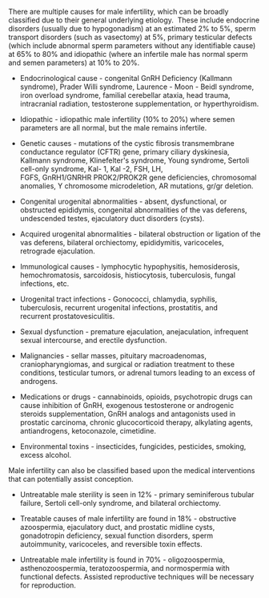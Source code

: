 There are multiple causes for male infertility, which can be broadly classified due to their general underlying etiology.  These include endocrine disorders (usually due to hypogonadism) at an estimated 2% to 5%, sperm transport disorders (such as vasectomy) at 5%, primary testicular defects (which include abnormal sperm parameters without any identifiable cause) at 65% to 80% and idiopathic (where an infertile male has normal sperm and semen parameters) at 10% to 20%.

- Endocrinological cause - congenital GnRH Deficiency (Kallmann syndrome), Prader Willi syndrome, Laurence - Moon - Beidl syndrome, iron overload syndrome, familial cerebellar ataxia, head trauma, intracranial radiation, testosterone supplementation, or hyperthyroidism.

- Idiopathic - idiopathic male infertility (10% to 20%) where semen parameters are all normal, but the male remains infertile.

- Genetic causes - mutations of the cystic fibrosis transmembrane conductance regulator (CFTR) gene, primary ciliary dyskinesia, Kallmann syndrome, Klinefelter's syndrome, Young syndrome, Sertoli cell-only syndrome, Kal- 1, Kal -2, FSH, LH, FGFS, GnRH1/GNRHR PROK2/PROK2R gene deficiencies, chromosomal anomalies, Y chromosome microdeletion, AR mutations, gr/gr deletion.

- Congenital urogenital abnormalities - absent, dysfunctional, or obstructed epididymis, congenital abnormalities of the vas deferens, undescended testes, ejaculatory duct disorders (cysts).

- Acquired urogenital abnormalities - bilateral obstruction or ligation of the vas deferens, bilateral orchiectomy, epididymitis, varicoceles, retrograde ejaculation.

- Immunological causes - lymphocytic hypophysitis, hemosiderosis, hemochromatosis, sarcoidosis, histiocytosis, tuberculosis, fungal infections, etc.

- Urogenital tract infections - Gonococci, chlamydia, syphilis, tuberculosis, recurrent urogenital infections, prostatitis, and recurrent prostatovesiculitis.

- Sexual dysfunction - premature ejaculation, anejaculation, infrequent sexual intercourse, and erectile dysfunction.

- Malignancies - sellar masses, pituitary macroadenomas, craniopharyngiomas, and surgical or radiation treatment to these conditions, testicular tumors, or adrenal tumors leading to an excess of androgens.

- Medications or drugs - cannabinoids, opioids, psychotropic drugs can cause inhibition of GnRH, exogenous testosterone or androgenic steroids supplementation, GnRH analogs and antagonists used in prostatic carcinoma, chronic glucocorticoid therapy, alkylating agents, antiandrogens, ketoconazole, cimetidine.

- Environmental toxins - insecticides, fungicides, pesticides, smoking, excess alcohol.

Male infertility can also be classified based upon the medical interventions that can potentially assist conception.

- Untreatable male sterility is seen in 12% - primary seminiferous tubular failure, Sertoli cell-only syndrome, and bilateral orchiectomy.

- Treatable causes of male infertility are found in 18% - obstructive azoospermia, ejaculatory duct, and prostatic midline cysts, gonadotropin deficiency, sexual function disorders, sperm autoimmunity, varicoceles, and reversible toxin effects.

- Untreatable male infertility is found in 70% - oligozoospermia, asthenozoospermia, teratozoospermia, and normospermia with functional defects. Assisted reproductive techniques will be necessary for reproduction.